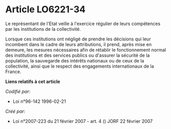# Article LO6221-34

Le représentant de l'Etat veille à l'exercice régulier de leurs compétences par les institutions de la collectivité.

Lorsque ces institutions ont négligé de prendre les décisions qui leur incombent dans le cadre de leurs attributions, il
prend, après mise en demeure, les mesures nécessaires afin de rétablir le fonctionnement normal des institutions et des
services publics ou d'assurer la sécurité de la population, la sauvegarde des intérêts nationaux ou de ceux de la
collectivité, ainsi que le respect des engagements internationaux de la France.

**Liens relatifs à cet article**

_Codifié par_:

  - Loi n°96-142 1996-02-21

_Créé par_:

  - Loi n°2007-223 du 21 février 2007 - art. 4 () JORF 22 février 2007

